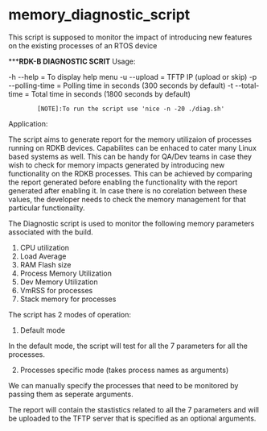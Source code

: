 # memory_diagnostic_script
This script is supposed to monitor the impact of introducing new features on the existing processes of an RTOS device

***************************************RDK-B DIAGNOSTIC SCRIT************************************
Usage:

   -h --help    		= To display help menu
   -u --upload  		= TFTP IP			(upload or skip) 
   -p --polling-time    	= Polling time in seconds 	(300 seconds by default)
   -t --total-time  	        = Total time in seconds 	(1800 seconds by default)


			[NOTE]:To run the script use 'nice -n -20 ./diag.sh'
Application:

The script aims to generate report for the memory utilizaion of processes running on RDKB devices.
Capabilites can be enhaced to cater many Linux based systems as well. This can be handy for QA/Dev 
teams in case they wish to check for memory impacts generated by introducing new functionality on
the RDKB processes. This can be achieved by comparing the report generated before enabling the 
functionality with the report generated after enabling it. In case there is no corelation between 
these values, the developer needs to check the memory management for that particular functionailty.



The Diagnostic script is used to monitor the following memory parameters associated with the build.
   1. CPU utilization
   2. Load Average
   3. RAM Flash size
   4. Process Memory Utilization
   5. Dev Memory Utilization
   6. VmRSS for processes
   7. Stack memory for processes

The script has 2 modes of operation:

   1. Default mode

In the default mode, the script will test for all the 7 parameters for all the processes.

   2. Processes specific mode (takes process names as arguments)

We can manually specify the processes that need to be monitored by passing them as seperate arguments.

The report will contain the stastistics related to all the 7 parameters and will be uploaded to the TFTP
server that is specified as an optional arguments.
